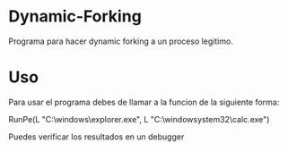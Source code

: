 # Dynamic-Forking
Programa para hacer dynamic forking a un proceso legitimo.
# Uso
Para usar el programa debes de llamar a la funcion de la siguiente forma:

RunPe(L "C:\windows\explorer.exe", L "C:\windowsystem32\calc.exe")

Puedes verificar los resultados en un debugger
